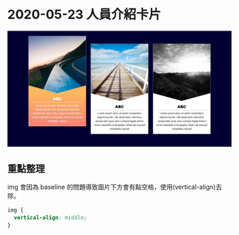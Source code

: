 # 2020-05-23 人員介紹卡片

![成品](./completed.jpg)

## 重點整理

img 會因為 baseline 的問題導致圖片下方會有點空格，使用(vertical-align)去除。

```css
img {
  vertical-align: middle;
}
```
